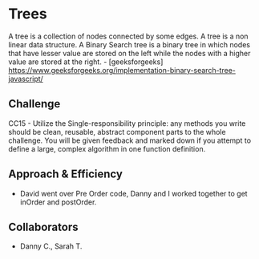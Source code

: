 # Trees
A tree is a collection of nodes connected by some edges. A tree is a non linear data structure. A Binary Search tree is a binary tree in which nodes that have lesser value are stored on the left while the nodes with a higher value are stored at the right. - [geeksforgeeks] <https://www.geeksforgeeks.org/implementation-binary-search-tree-javascript/>

## Challenge
CC15 - Utilize the Single-responsibility principle: any methods you write should be clean, reusable, abstract component parts to the whole challenge. You will be given feedback and marked down if you attempt to define a large, complex algorithm in one function definition.


## Approach & Efficiency
- David went over Pre Order code, Danny and I worked together to get inOrder and postOrder.

## Collaborators
 - Danny C., Sarah T.
